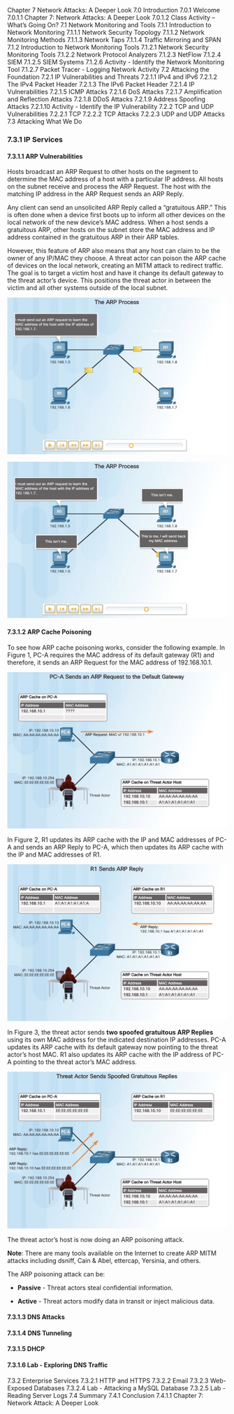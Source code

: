 Chapter 7
Network Attacks: A Deeper Look
7.0 Introduction
7.0.1 Welcome
7.0.1.1 Chapter 7: Network Attacks: A Deeper Look
7.0.1.2 Class Activity – What’s Going On?
7.1 Network Monitoring and Tools
7.1.1 Introduction to Network Monitoring
7.1.1.1 Network Security Topology
7.1.1.2 Network Monitoring Methods
7.1.1.3 Network Taps
7.1.1.4 Traffic Mirroring and SPAN
7.1.2 Introduction to Network Monitoring Tools
7.1.2.1 Network Security Monitoring Tools
7.1.2.2 Network Protocol Analyzers
7.1.2.3 NetFlow
7.1.2.4 SIEM
7.1.2.5 SIEM Systems
7.1.2.6 Activity - Identify the Network Monitoring Tool
7.1.2.7 Packet Tracer - Logging Network Activity
7.2 Attacking the Foundation
7.2.1 IP Vulnerabilities and Threats
7.2.1.1 IPv4 and IPv6
7.2.1.2 The IPv4 Packet Header
7.2.1.3 The IPv6 Packet Header
7.2.1.4 IP Vulnerabilities
7.2.1.5 ICMP Attacks
7.2.1.6 DoS Attacks
7.2.1.7 Amplification and Reflection Attacks
7.2.1.8 DDoS Attacks
7.2.1.9 Address Spoofing Attacks
7.2.1.10 Activity - Identify the IP Vulnerability
7.2.2 TCP and UDP Vulnerabilities
7.2.2.1 TCP
7.2.2.2 TCP Attacks
7.2.2.3 UDP and UDP Attacks
7.3 Attacking What We Do

### 7.3.1 IP Services

#### 7.3.1.1 ARP Vulnerabilities

Hosts broadcast an ARP Request to other hosts on the segment to determine the MAC address of a host with a particular IP address. All hosts on the subnet receive and process the ARP Request. The host with the matching IP address in the ARP Request sends an ARP Reply.

Any client can send an unsolicited ARP Reply called a “gratuitous ARP.” This is often done when a device first boots up to inform all other devices on the local network of the new device’s MAC address. When a host sends a gratuitous ARP, other hosts on the subnet store the MAC address and IP address contained in the gratuitous ARP in their ARP tables.

However, this feature of ARP also means that any host can claim to be the owner of any IP/MAC they choose. A threat actor can poison the ARP cache of devices on the local network, creating an MITM attack to redirect traffic. The goal is to target a victim host and have it change its default gateway to the threat actor’s device. This positions the threat actor in between the victim and all other systems outside of the local subnet.

![image-20200730101758302](Chapter_7_Network_Attacks_A_Deeper_Look/image-20200730101758302.png)

![image-20200730101821876](Chapter_7_Network_Attacks_A_Deeper_Look/image-20200730101821876.png)



#### 7.3.1.2 ARP Cache Poisoning

To see how ARP cache poisoning works, consider the following example. In Figure 1, PC-A requires the MAC address of its default gateway (R1) and therefore, it sends an ARP Request for the MAC address of 192.168.10.1.

![image-20200730102034207](Chapter_7_Network_Attacks_A_Deeper_Look/image-20200730102034207.png)

In Figure 2, R1 updates its ARP cache with the IP and MAC addresses of PC-A and sends an ARP Reply to PC-A, which then updates its ARP cache with the IP and MAC addresses of R1.

![image-20200730102147000](Chapter_7_Network_Attacks_A_Deeper_Look/image-20200730102147000.png)

In Figure 3, the threat actor sends **two spoofed gratuitous ARP Replies** using its own MAC address for the indicated destination IP addresses. PC-A updates its ARP cache with its default gateway now pointing to the threat actor’s host MAC. R1 also updates its ARP cache with the IP address of PC-A pointing to the threat actor’s MAC address.

![image-20200730102253555](Chapter_7_Network_Attacks_A_Deeper_Look/image-20200730102253555.png)

The threat actor’s host is now doing an ARP poisoning attack.

**Note**: There are many tools available on the Internet to create ARP MITM attacks including dsniff, Cain & Abel, ettercap, Yersinia, and others.

The ARP poisoning attack can be:

- **Passive** - Threat actors steal confidential information.

- **Active** - Threat actors modify data in transit or inject malicious data.



#### 7.3.1.3 DNS Attacks

#### 7.3.1.4 DNS Tunneling

#### 7.3.1.5 DHCP

#### 7.3.1.6 Lab - Exploring DNS Traffic

7.3.2 Enterprise Services
7.3.2.1 HTTP and HTTPS
7.3.2.2 Email
7.3.2.3 Web-Exposed Databases
7.3.2.4 Lab - Attacking a MySQL Database
7.3.2.5 Lab - Reading Server Logs
7.4 Summary
7.4.1 Conclusion
7.4.1.1 Chapter 7: Network Attack: A Deeper Look